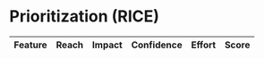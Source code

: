 # Prioritization (RICE)
| Feature | Reach | Impact | Confidence | Effort | Score |
|--------|-------|--------|------------|--------|-------|
